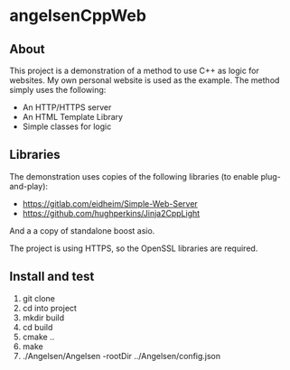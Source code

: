 # angelsenCppWeb
## About
This project is a demonstration of a method to use C++ as logic for websites. My own personal website is used as the example.
The method simply uses the following:
* An HTTP/HTTPS server
* An HTML Template Library
* Simple classes for logic

## Libraries
The demonstration uses copies of the following libraries (to enable plug-and-play):
* https://gitlab.com/eidheim/Simple-Web-Server
* https://github.com/hughperkins/Jinja2CppLight

And a a copy of standalone boost asio.

The project is using HTTPS, so the OpenSSL libraries are required.

## Install and test

1. git clone
2. cd into project
3. mkdir build
4. cd build
5. cmake ..
6. make
7. ./Angelsen/Angelsen -rootDir ../Angelsen/config.json

